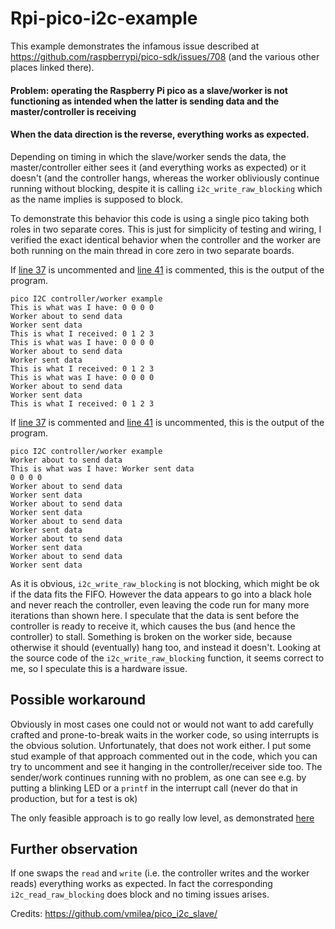 # Rpi-pico-i2c-example

This example demonstrates the infamous issue described at https://github.com/raspberrypi/pico-sdk/issues/708 (and the various other places linked there).

#### Problem: operating the Raspberry Pi pico as a slave/worker is not functioning as intended when the latter is sending data and the master/controller is receiving
#### When the data direction is the reverse, everything works as expected.

Depending on timing in which the slave/worker sends the data, the master/controller either sees it (and everything works as expected) or it doesn't (and the controller hangs, whereas the worker obliviously continue running without blocking, despite it is calling `i2c_write_raw_blocking` which as the name implies is supposed to block.

To demonstrate this behavior this code is using a single pico taking both roles in two separate cores. This is just for simplicity of testing and wiring, I verified the exact identical behavior when the controller and the worker are both running on the main thread in core zero in two separate boards.



If [line 37](https://github.com/davidedelvento/Rpi-pico-i2c-example/blob/cf7505e05e7d4061ffb33ae7362bd04a9c569c5b/i2c_example/example.c#L37) is uncommented and [line 41](https://github.com/davidedelvento/Rpi-pico-i2c-example/blob/cf7505e05e7d4061ffb33ae7362bd04a9c569c5b/i2c_example/example.c#L41) is commented, this is the output of the program.

```
pico I2C controller/worker example
This is what was I have: 0 0 0 0 
Worker about to send data
Worker sent data
This is what I received: 0 1 2 3 
This is what was I have: 0 0 0 0 
Worker about to send data
Worker sent data
This is what I received: 0 1 2 3 
This is what was I have: 0 0 0 0 
Worker about to send data
Worker sent data
This is what I received: 0 1 2 3 
```

If [line 37](https://github.com/davidedelvento/Rpi-pico-i2c-example/blob/cf7505e05e7d4061ffb33ae7362bd04a9c569c5b/i2c_example/example.c#L37) is commented and [line 41](https://github.com/davidedelvento/Rpi-pico-i2c-example/blob/cf7505e05e7d4061ffb33ae7362bd04a9c569c5b/i2c_example/example.c#L41) is uncommented, this is the output of the program.

```
pico I2C controller/worker example
Worker about to send data
This is what was I have: Worker sent data
0 0 0 0 
Worker about to send data
Worker sent data
Worker about to send data
Worker sent data
Worker about to send data
Worker sent data
Worker about to send data
Worker sent data
Worker about to send data
Worker sent data
```

As it is obvious, `i2c_write_raw_blocking` is not blocking, which might be ok if the data fits the FIFO. However the data appears to go into a black hole and never reach the controller, even leaving the code run for many more iterations than shown here. I speculate that the data is sent before the controller is ready to receive it, which causes the bus (and hence the controller) to stall. Something is broken on the worker side, because otherwise it should (eventually) hang too, and instead it doesn't.
Looking at the source code of the `i2c_write_raw_blocking` function, it seems correct to me, so I speculate this is a hardware issue.

## Possible workaround
Obviously in most cases one could not or would not want to add carefully crafted and prone-to-break waits in the worker code, so using interrupts is the obvious solution. Unfortunately, that does not work either. I put some stud example of that approach commented out in the code, which you can try to uncomment and see it hanging in the controller/receiver side too. The sender/work continues running with no problem, as one can see e.g. by putting a blinking LED or a `printf` in the interrupt call (never do that in production, but for a test is ok)

The only feasible approach is to go really low level, as demonstrated [here](https://github.com/vmilea/pico_i2c_slave/blob/a25d1040950cdb4d37b50e05886c6195307f245c/i2c_slave/i2c_slave.c#L26-L55)

## Further observation
If one swaps the `read` and `write` (i.e. the controller writes and the worker reads) everything works as expected. In fact the corresponding `i2c_read_raw_blocking` does block and no timing issues arises.

Credits: https://github.com/vmilea/pico_i2c_slave/
